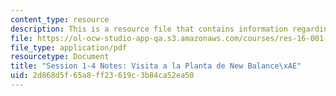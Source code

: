 ```yaml
---
content_type: resource
description: This is a resource file that contains information regarding session 1-4.
file: https://ol-ocw-studio-app-qa.s3.amazonaws.com/courses/res-16-001-lean-enterprise-en-espanol-january-iap-2012/2d868d5f65a8ff23619c3b84ca52ea50_MITRES_16_001IAP12_1-4_Vis.pdf
file_type: application/pdf
resourcetype: Document
title: "Session 1-4 Notes: Visita a la Planta de New Balance\xAE"
uid: 2d868d5f-65a8-ff23-619c-3b84ca52ea50
---
```

